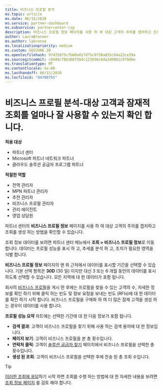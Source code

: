 ```yaml
---
title: 비즈니스 프로필 분석
ms.topic: article
ms.date: 06/15/2020
ms.service: partner-dashboard
ms.subservice: partnercenter-csp
description: 비즈니스 프로필 정보 페이지를 사용 하 여 대상 고객의 주의를 캡처하고 조회를 생성 하는 방법을 확인 하는 방법을 알아봅니다.
author: LauraBrenner
ms.author: labrenne
ms.localizationpriority: medium
ms.custom: SEOJUNE.20
ms.openlocfilehash: 974258f5cfbb0a017d75c8f30a855cb4a23ce39a
ms.sourcegitcommit: c89ddcf8b366f56dc123936cbda2d0001c9f0d8e
ms.translationtype: MT
ms.contentlocale: ko-KR
ms.lasthandoff: 06/15/2020
ms.locfileid: "84788755"
---
```

# <a name="analyze-your-business-profile---see-how-well-you-attract-target-customers-and-potential-referrals"></a>비즈니스 프로필 분석-대상 고객과 잠재적 조회를 얼마나 잘 사용할 수 있는지 확인 합니다.
<!-- 
https://go.microsoft.com/fwlink/?linkid=849120
-->

**적용 대상**

- 파트너 센터
- Microsoft 파트너 네트워크 파트너
- 클라우드 솔루션 공급자 프로그램 파트너

**적절한 역할**

- 전역 관리자
- MPN 파트너 관리자
- 추천 관리자
- 비즈니스 프로필 관리자
- 관리 에이전트
- 영업 상담원

파트너 센터의 **비즈니스 프로필 정보** 페이지를 사용 하 여 대상 고객의 주의를 캡처하고 조회를 생성 하는 방법을 확인할 수 있습니다.

조회 정보 데이터를 보려면 파트너 센터 메뉴에서 **조회 > 비즈니스 프로필 정보**로 이동 합니다. 데이터는 프로필 성능을 표시 하 고, 추세를 분석 하 고, 조치가 필요한 영역을 식별 합니다.

**비즈니스 프로필 정보** 페이지의 맨 위 근처에서 데이터를 표시할 기간을 선택할 수 있습니다. 기본 선택 항목은 **30D** (30 일) 이지만 대신 3 또는 6 개월 동안의 데이터를 표시 하도록 선택할 수 있습니다. 모든 지역에 대 한 데이터가 포함 됩니다.

회사의 [비즈니스 프로필](create-a-marketing-profile.md)을 게시 한 후에는 프로필을 찾을 수 있는 고객의 수, 자세한 정보를 확인 하기 위해 클릭 하는 빈도 및 정보 요청을 보내는 빈도 (RFIs)에 대 한 데이터를 확인 하기 시작 합니다. 비즈니스 프로필을 구체화 하 여 더 많은 잠재 고객을 생성 하는 경우이 데이터를 사용 합니다.

**프로필 성능 요약** 차트에는 선택한 기간에 대 한 다음 정보가 포함 됩니다.

- **검색 결과**: 고객이 비즈니스 프로필을 찾기 위해 사용 하는 검색 용어에 대 한 정보입니다.
- **페이지 보기**: 고객이 비즈니스 프로필을 본 총 횟수입니다.
- **연락처 클릭**: 고객이 [솔루션 공급자 찾기](https://www.microsoft.com/solution-providers/home) 페이지에서 비즈니스 프로필을 선택한 총 횟수입니다.
- **생성 된 조회**: 고객이 비즈니스 프로필을 선택한 후에 전송 된 총 조회 수입니다.

> [!TIP]
> [이러한 조회에 응답](responding-to-referrals.md)하기 시작 하면 조회를 수행 하는 방법에 대 한 자세한 내용을 보려면 [조회 정보 페이지](referral-insights.md) 를 검토 해야 합니다.
